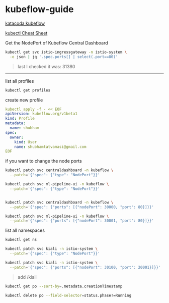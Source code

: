 # kubeflow-guide

[katacoda kubeflow](https://katacoda.com/embed/kubernetes-kubeflow)

[kubectl Cheat Sheet](https://kubernetes.io/docs/reference/kubectl/cheatsheet/)

Get the NodePort of Kubeflow Central Dashboard
```bash
kubectl get svc istio-ingressgateway -n istio-system \
  -o json | jq '.spec.ports[] | select(.port==80)'
```
> last I checked it was: 31380
---

list all profiles
```bash
kubectl get profiles
```

create new profile
```yaml
kubectl apply -f - << EOF
apiVersion: kubeflow.org/v1beta1
kind: Profile
metadata:
  name: shubham
spec:
  owner:
    kind: User
    name: shubhamtatvamasi@gmail.com
EOF
```




if you want to change the node ports
```bash
kubectl patch svc centraldashboard -n kubeflow \
  --patch='{"spec": {"type": "NodePort"}}'

kubectl patch svc ml-pipeline-ui -n kubeflow \
  --patch='{"spec": {"type": "NodePort"}}'


kubectl patch svc centraldashboard -n kubeflow \
  --patch='{"spec": {"ports": [{"nodePort": 30000, "port": 80}]}}'

kubectl patch svc ml-pipeline-ui -n kubeflow \
  --patch='{"spec": {"ports": [{"nodePort": 30001, "port": 80}]}}'
```

list all namespaces
```bash
kubectl get ns 
```

```bash
kubectl patch svc kiali -n istio-system \
  --patch='{"spec": {"type": "NodePort"}}'

kubectl patch svc kiali -n istio-system \
  --patch='{"spec": {"ports": [{"nodePort": 30100, "port": 20001}]}}'
```
> add /kiali

```bash
kubectl get po --sort-by=.metadata.creationTimestamp
```

```bash
kubectl delete po --field-selector=status.phase!=Running
```
